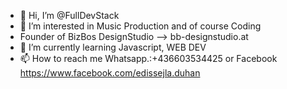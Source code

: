 - 👋 Hi, I’m @FullDevStack
- 👀 I’m interested in Music Production and of course Coding
- Founder of BizBos DesignStudio --> bb-designstudio.at
- 🌱 I’m currently learning Javascript, WEB DEV
- 📫 How to reach me Whatsapp.:+436603534425 or Facebook https://www.facebook.com/edissejla.duhan

<!---
Edihan-1990/Edihan-1990 is a ✨ special ✨ repository because its `README.md` (this file) appears on your GitHub profile.
You can click the Preview link to take a look at your changes.
--->
